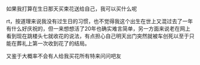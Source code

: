 如果我打算在生日那天买束花送给自己，我可以买什么呢

rt，按道理来说我没有过生日的习惯，也不觉得我这个出生在世上又混过去了一年有什么好庆祝的，但一来想想活了20年也确实难言简单，另一方面来说老在网上看到现在跳楼头七就收花的说法，有点担心自己明天出门突然就被车创死以至于只能在葬礼上第一次收到花了的结局。

又鉴于大概率不会有人给我买花所有特来问问吧友

